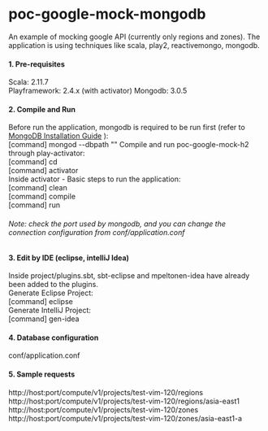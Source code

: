 # poc-google-mock-mongodb

An example of mocking google API (currently only regions and zones).
The application is using techniques like scala, play2, reactivemongo, mongodb.

#### 1. Pre-requisites
Scala: 2.11.7</br>
Playframework: 2.4.x (with activator)
Mongodb: 3.0.5

#### 2. Compile and Run
Before run the application, mongodb is required to be run first (refer to [MongoDB Installation Guide](http://docs.mongodb.org/manual/installation/) ):</br>
[command] mongod --dbpath "<some path>"
Compile and run poc-google-mock-h2 through play-activator:</br>
[command] cd </br>
[command] activator</br>
Inside activator - Basic steps to run the application:</br>
[command] clean</br>
[command] compile</br>
[command] run
###### Note: check the port used by mongodb, and you can change the connection configuration from conf/application.conf

#### 3. Edit by IDE (eclipse, intelliJ Idea)
Inside project/plugins.sbt, sbt-eclipse and mpeltonen-idea have already been added to the plugins.</br>
Generate Eclipse Project:</br>
[command] eclipse</br>
Generate IntelliJ Project:</br>
[command] gen-idea

#### 4. Database configuration
conf/application.conf

#### 5. Sample requests
http://host:port/compute/v1/projects/test-vim-120/regions</br>
http://host:port/compute/v1/projects/test-vim-120/regions/asia-east1</br>
http://host:port/compute/v1/projects/test-vim-120/zones</br>
http://host:port/compute/v1/projects/test-vim-120/zones/asia-east1-a
